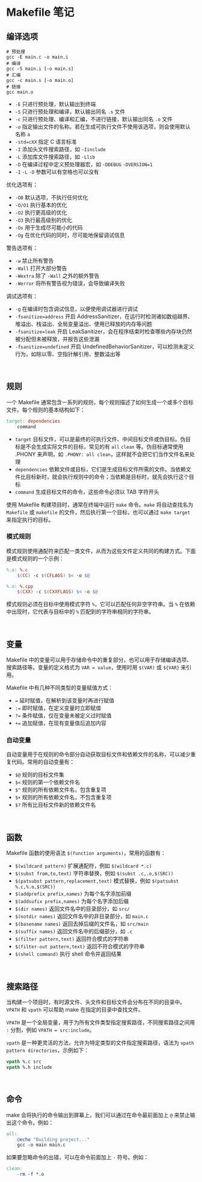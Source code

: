 
# Makefile 笔记

## 编译选项

```shell
# 预处理
gcc -E main.c -o main.i
# 编译
gcc -S main.i [-o main.s]
# 汇编
gcc -c main.s [-o main.o]
# 链接
gcc main.o
```

- `-E` 只进行预处理，默认输出到终端
- `-S` 只进行预处理和编译，默认输出同名 `.s` 文件
- `-c` 只进行预处理、编译和汇编，不进行链接，默认输出同名 `.o` 文件
- `-o` 指定输出文件的名称。若在生成可执行文件不使用该选项，则会使用默认名称 `a`
- `-std=cXX` 指定 C 语言标准
- `-I` 添加头文件搜索路径，如 `-Iinclude`
- `-L` 添加库文件搜索路径，如 `-Llib`
- `-D` 在编译过程中定义预处理器宏，如 `-DDEBUG` `-DVERSION=1`
- `-I` `-L` `-D` 参数可以有空格也可以没有

优化选项有：

- `-O0` 默认选项，不执行任何优化
- `-O/O1` 执行基本的优化
- `-O2` 执行更高级的优化
- `-O3` 执行最高级别的优化
- `-Os` 用于生成尽可能小的代码
- `-Og` 在优化代码的同时，尽可能地保留调试信息

警告选项有：

- `-w` 禁止所有警告
- `-Wall` 打开大部分警告
- `-Wextra` 除了 `-Wall` 之外的额外警告
- `-Werror` 将所有警告视为错误，会导致编译失败

调试选项有：

- `-g` 在编译时包含调试信息，以便使用调试器进行调试
- `-fsanitize=address` 开启 AddressSanitizer，在运行时检测诸如数组越界、堆溢出、栈溢出、全局变量溢出、使用已释放的内存等问题
- `-fsanitize=leak` 开启 LeakSanitizer，会在程序结束时检查哪些内存块仍然被分配但未被释放，并报告这些泄漏
- `-fsanitize=undefined` 开启 UndefinedBehaviorSanitizer，可以检测未定义行为，如除以零、空指针解引用、整数溢出等





<br>

## 规则

一个 Makefile 通常包含一系列的规则，每个规则描述了如何生成一个或多个目标文件。每个规则的基本结构如下：

```makefile
target: dependencies
    command
```

- `target` 目标文件，可以是最终的可执行文件、中间目标文件或伪目标。伪目标是不会生成实际文件的目标，常见的有 `all` `clean` 等。伪目标通常使用 .PHONY 来声明，如 `.PHONY: all clean`，这样就不会把它们当作文件名来处理
- `dependencies` 依赖文件或目标，它们是生成目标文件所需的文件。当依赖文件比目标新时，就会执行规则中的命令；当依赖是目标时，就先会执行这个目标
- `command` 生成目标文件的命令，这些命令必须以 TAB 字符开头

使用 Makefile 构建项目时，通常在终端中运行 `make` 命令。`make` 将自动查找名为 `Makefile` 或 `makefile` 的文件，然后执行第一个目标，也可以通过 `make target` 来指定执行的目标。

### 模式规则

模式规则使用通配符来匹配一类文件，从而为这些文件定义共同的构建方式。下面是模式规则的一个示例：

```makefile
%.o: %.c
    $(CC) -c $(CFLAGS) $< -o $@

%.o: %.cpp
    $(CXX) -c $(CXXFLAGS) $< -o $@
```

模式规则必须在目标中使用模式字符 `%`，它可以匹配任何非空字符串。当 `%` 在依赖中出现时，它代表与目标中的 `%` 匹配到的字符串相同的字符串。





<br>

## 变量

Makefile 中的变量可以用于存储命令中的重复部分，也可以用于存储编译选项、搜索路径等。变量的定义格式为 `VAR = value`，使用时用 `$(VAR)` 或 `${VAR}` 来引用。

Makefile 中有几种不同类型的变量赋值方式：

- `=` 延时赋值，在解析到该变量时再进行赋值
- `:=` 即时赋值，在定义变量时立即赋值
- `?=` 条件赋值，仅在变量未被定义过时赋值
- `+=` 追加赋值，在现有变量值后追加内容

### 自动变量

自动变量用于在规则的命令部分自动获取目标文件和依赖文件的名称，可以减少重复代码。常用的自动变量有：

- `$@` 规则的目标文件集
- `$<` 规则的第一个依赖文件名
- `$^` 规则的所有依赖文件名，包含重复项
- `$+` 规则的所有依赖文件名，不包含重复项
- `$?` 所有比目标文件新的依赖文件名




<br>

## 函数

Makefile 函数的使用语法 `$(function arguments)`，常用的函数有：

- `$(wildcard pattern)` 扩展通配符，例如 `$(wildcard *.c)`
- `$(subst from,to,text)` 字符串替换，例如 `$(subst .c,.o,$(SRC))`
- `$(patsubst pattern,replacement,text)` 模式替换，例如 `$(patsubst %.c,%.o,$(SRC))`
- `$(addprefix prefix,names)` 为每个名字添加前缀
- `$(addsufix prefix,names)` 为每个名字添加后缀
- `$(dir names)` 返回文件名中的目录部分，如 `src/`
- `$(notdir names)` 返回文件名中的非目录部分，如 `main.c`
- `$(basename names)` 返回去掉后缀的文件名，如 `src/main`
- `$(suffix names)` 返回文件名中的后缀部分，如 `.c`
- `$(filter pattern,text)` 返回符合模式的字符串
- `$(filter-out pattern,text)` 返回不符合模式的字符串
- `$(shell command)` 执行 shell 命令并返回结果





<br>

## 搜索路径

当构建一个项目时，有时源文件、头文件和目标文件会分布在不同的目录中。`VPATH` 和 `vpath` 可以帮助 make 在指定的目录中查找文件。

`VPATH` 是一个全局变量，用于为所有文件类型指定搜索路径，不同搜索路径之间用 `:` 分割，例如 `VPATH = src:include`。

`vpath` 是一种更灵活的方法，允许为特定类型的文件指定搜索路径，语法为 `vpath pattern directories`，示例如下：

```makefile
vpath %.c src
vpath %.h include
```



<br>

## 命令

make 会将执行的命令输出到屏幕上，我们可以通过在命令最前面加上 `@` 来禁止输出这个命令。例如：

```makefile
all:
    @echo "Building project..."
    gcc -o main main.c
```

如果要忽略命令的出错，可以在命令前面加上 `-` 符号。例如：

```makefile
clean:
    -rm -f *.o
```
